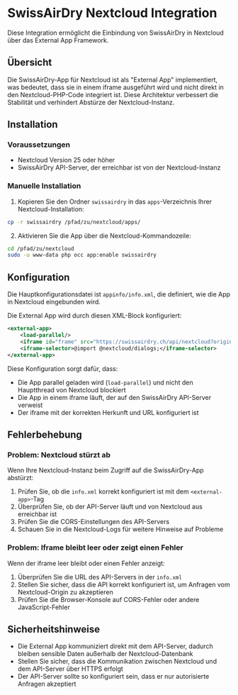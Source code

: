 # SwissAirDry Nextcloud Integration

Diese Integration ermöglicht die Einbindung von SwissAirDry in Nextcloud über das External App Framework.

## Übersicht

Die SwissAirDry-App für Nextcloud ist als "External App" implementiert, was bedeutet, dass sie in einem iframe ausgeführt wird und nicht direkt in den Nextcloud-PHP-Code integriert ist. Diese Architektur verbessert die Stabilität und verhindert Abstürze der Nextcloud-Instanz.

## Installation

### Voraussetzungen

- Nextcloud Version 25 oder höher
- SwissAirDry API-Server, der erreichbar ist von der Nextcloud-Instanz

### Manuelle Installation

1. Kopieren Sie den Ordner `swissairdry` in das `apps`-Verzeichnis Ihrer Nextcloud-Installation:

```bash
cp -r swissairdry /pfad/zu/nextcloud/apps/
```

2. Aktivieren Sie die App über die Nextcloud-Kommandozeile:

```bash
cd /pfad/zu/nextcloud
sudo -u www-data php occ app:enable swissairdry
```

## Konfiguration

Die Hauptkonfigurationsdatei ist `appinfo/info.xml`, die definiert, wie die App in Nextcloud eingebunden wird.

Die External App wird durch diesen XML-Block konfiguriert:

```xml
<external-app>
    <load-parallel/>
    <iframe id="frame" src="https://swissairdry.ch/api/nextcloud?origin={{origin}}&amp;url={{url}}"/>
    <iframe-selector>@import @nextcloud/dialogs;</iframe-selector>
</external-app>
```

Diese Konfiguration sorgt dafür, dass:

- Die App parallel geladen wird (`load-parallel`) und nicht den Hauptthread von Nextcloud blockiert
- Die App in einem iframe läuft, der auf den SwissAirDry API-Server verweist
- Der iframe mit der korrekten Herkunft und URL konfiguriert ist

## Fehlerbehebung

### Problem: Nextcloud stürzt ab

Wenn Ihre Nextcloud-Instanz beim Zugriff auf die SwissAirDry-App abstürzt:

1. Prüfen Sie, ob die `info.xml` korrekt konfiguriert ist mit dem `<external-app>`-Tag
2. Überprüfen Sie, ob der API-Server läuft und von Nextcloud aus erreichbar ist
3. Prüfen Sie die CORS-Einstellungen des API-Servers
4. Schauen Sie in die Nextcloud-Logs für weitere Hinweise auf Probleme

### Problem: Iframe bleibt leer oder zeigt einen Fehler

Wenn der iframe leer bleibt oder einen Fehler anzeigt:

1. Überprüfen Sie die URL des API-Servers in der `info.xml`
2. Stellen Sie sicher, dass die API korrekt konfiguriert ist, um Anfragen vom Nextcloud-Origin zu akzeptieren
3. Prüfen Sie die Browser-Konsole auf CORS-Fehler oder andere JavaScript-Fehler

## Sicherheitshinweise

- Die External App kommuniziert direkt mit dem API-Server, dadurch bleiben sensible Daten außerhalb der Nextcloud-Datenbank
- Stellen Sie sicher, dass die Kommunikation zwischen Nextcloud und dem API-Server über HTTPS erfolgt
- Der API-Server sollte so konfiguriert sein, dass er nur autorisierte Anfragen akzeptiert